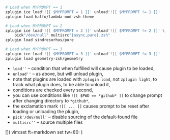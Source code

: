 ```zsh
# Load when MYPROMPT == 1
zplugin ice load'![[ $MYPROMPT = 1 ]]' unload'![[ $MYPROMPT != 1 ]]'
zplugin load halfo/lambda-mod-zsh-theme

# Load when MYPROMPT == 2
zplugin ice load'![[ $MYPROMPT = 2 ]]' unload'![[ $MYPROMPT != 2 ]]' \
    pick"/dev/null" multisrc"{async,pure}.zsh"
zplugin load sindresorhus/pure

# Load when MYPROMPT == 3
zplugin ice load'![[ $MYPROMPT = 3 ]]' unload'![[ $MYPROMPT != 3 ]]'
zplugin load geometry-zsh/geometry
```

 - `load''` – condition that when fulfilled will cause plugin to be loaded,
 - `unload''` – as above, but will unload plugin,
 - note that plugins are loaded with `zplugin load`, not `zplugin light`, to track what plugin does, to be able to unload it,
 - conditions are checked every second,
 - you can use conditions like `![[ $PWD == *github* ]]` to change prompt after changing directory to `*github*`,
 - the exclamation mark `![[ ... ]]` causes prompt to be reset after loading or unloading the plugin,
 - `pick'/dev/null'` – disable sourcing of the default-found file
 - `multisrc''` – source multiple files


[]( vim:set ft=markdown set tw=80: )
